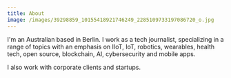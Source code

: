 ```yaml
---
title: About
image: /images/39298859_10155418921746249_2285109733197086720_o.jpg
---
```

I'm an Australian based in Berlin. I work as a tech journalist, specializing in a range of topics with an emphasis on IIoT, IoT, robotics, wearables, health tech, open source, blockchain, AI, cybersecurity and mobile apps.

I also work with corporate clients and startups.
